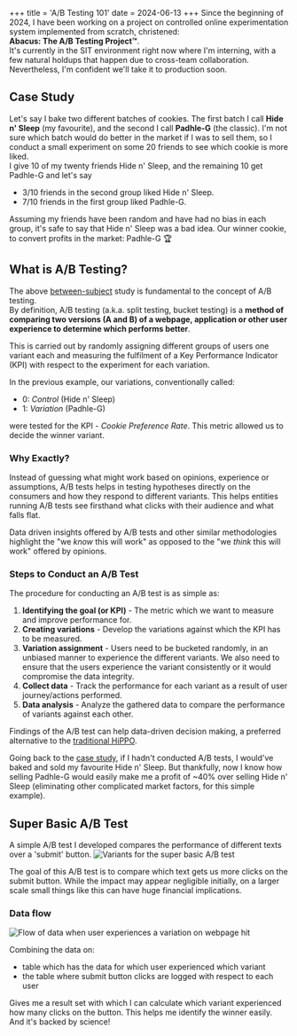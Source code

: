 +++
title = 'A/B Testing 101'
date = 2024-06-13
+++
Since the beginning of 2024, I have been working on a project on controlled online experimentation system implemented from scratch, christened:  
**Abacus: The A/B Testing Project™**.  
It's currently in the SIT environment right now where I'm interning, with a few natural holdups that happen due to cross-team collaboration. Nevertheless, I'm confident we'll take it to production soon.

## Case Study
Let's say I bake two different batches of cookies. The first batch I call **Hide n' Sleep** (my favourite), and the second I call **Padhle-G** (the classic). I'm not sure which batch would do better in the market if I was to sell them, so I conduct a small experiment on some 20 friends to see which cookie is more liked.  
I give 10 of my twenty friends Hide n' Sleep, and the remaining 10 get Padhle-G and let's say
* 3/10 friends in the second group liked Hide n' Sleep.
* 7/10 friends in the first group liked Padhle-G.
  
Assuming my friends have been random and have had no bias in each group, it's safe to say that Hide n' Sleep was a bad idea. Our winner cookie, to convert profits in the market: Padhle-G 🏆

## What is A/B Testing?
The above [between-subject](https://en.wikipedia.org/wiki/Between-group_design_experiment) study is fundamental to the concept of A/B testing.  
By definition, A/B testing (a.k.a. split testing, bucket testing) is a **method of comparing two versions (A and B) of a webpage, application or other user experience to determine which performs better**.  

This is carried out by randomly assigning different groups of users one variant each and measuring the fulfilment of a Key Performance Indicator (KPI) with respect to the experiment for each variation.  

In the previous example, our variations, conventionally called:
* 0: _Control_ (Hide n' Sleep)
* 1: _Variation_ (Padhle-G) 

were tested for the KPI - _Cookie Preference Rate_. This metric allowed us to decide the winner variant.

### Why Exactly?
Instead of guessing what might work based on opinions, experience or assumptions, A/B tests helps in testing hypotheses directly on the consumers and how they respond to different variants. This helps entities running A/B tests see firsthand what clicks with their audience and what falls flat.  

Data driven insights offered by A/B tests and other similar methodologies highlight the "we _know_ this will work" as opposed to the "we _think_ this will work" offered by opinions.

### Steps to Conduct an A/B Test
The procedure for conducting an A/B test is as simple as:
1. **Identifying the goal (or KPI)** - The metric which we want to measure and improve performance for.
2. **Creating variations** - Develop the variations against which the KPI has to be measured.
3. **Variation assignment** - Users need to be bucketed randomly, in an unbiased manner to experience the different variants. We also need to ensure that the users experience the variant consistently or it would compromise the data integrity.
4. **Collect data** - Track the performance for each variant as a result of user journey/actions performed.
5. **Data analysis** - Analyze the gathered data to compare the performance of variants against each other.

Findings of the A/B test can help data-driven decision making, a preferred alternative to the [traditional HiPPO](https://www.forbes.com/sites/bernardmarr/2017/10/26/data-driven-decision-making-beware-of-the-hippo-effect/).  

Going back to the [case study](#case-study), if I hadn't conducted A/B tests, I would've baked and sold my favourite Hide n' Sleep. But thankfully, now I know how selling Padhle-G would easily make me a profit of ~40% over selling Hide n' Sleep (eliminating other complicated market factors, for this simple example).

## Super Basic A/B Test
A simple A/B test I developed compares the performance of different texts over a 'submit' button.
![](https://github.com/osBins/blog-hugo/assets/70942982/c94131ad-8cd7-4b1f-991d-437ac4230312#small "Variants for the super basic A/B test")

The goal of this A/B test is to compare which text gets us more clicks on the submit button. While the impact may appear negligible initially, on a larger scale small things like this can have huge financial implications.  

### Data flow
![](https://github.com/osBins/blog-hugo/assets/70942982/5a1b49a4-8a92-4b87-b3a6-51bae410a9ba#small "Flow of data when user experiences a variation on webpage hit")

Combining the data on: 
* table which has the data for which user experienced which variant 
* the table where submit button clicks are logged with respect to each user
  
Gives me a result set with which I can calculate which variant experienced how many clicks on the button. This helps me identify the winner easily. And it's backed by science!